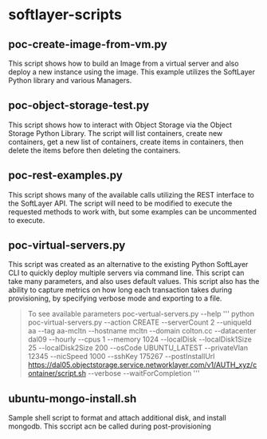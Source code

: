 # softlayer-scripts


## poc-create-image-from-vm.py
 This script shows how to build an Image from a virtual server and also deploy a new instance using the image. This example utilizes the SoftLayer Python library and various Managers.

## poc-object-storage-test.py
 This script shows how to interact with Object Storage via the Object Storage Python Library. The script will list containers, create new containers, get a new list of containers, create items in containers, then delete the items before then deleting the containers.

## poc-rest-examples.py
 This script shows many of the available calls utilizing the REST interface to the SoftLayer API. The script will need to be modified to execute the requested methods to work with, but some examples can be uncommented to execute.

## poc-virtual-servers.py
 This script was created as an alternative to the existing Python SoftLayer CLI to quickly deploy multiple servers via command line. This script can take many parameters, and also uses default values. This script also has the ability to capture metrics on how long each transaction takes during provisioning, by specifying verbose mode and exporting to a file.

> To see available parameters
> poc-vertual-servers.py --help
'''
python poc-virtual-servers.py --action CREATE --serverCount 2 --uniqueId aa --tag aa-mcltn --hostname mcltn --domain colton.cc --datacenter dal09 --hourly --cpus 1 --memory 1024 --localDisk --localDisk1Size 25 --localDisk2Size 200 --osCode UBUNTU_LATEST --privateVlan 12345 --nicSpeed 1000 --sshKey 175267 --postInstallUrl https://dal05.objectstorage.service.networklayer.com/v1/AUTH_xyz/container/script.sh --verbose --waitForCompletion
'''


## ubuntu-mongo-install.sh
 Sample shell script to format and attach additional disk, and install mongodb. This sccript acn be called during post-provisioning

